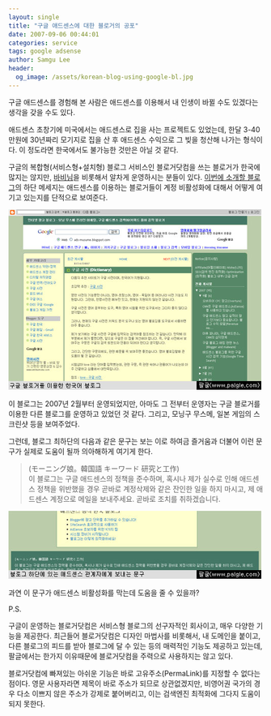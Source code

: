 ```yaml
---
layout: single
title: "구글 애드센스에 대한 블로거의 공포"
date: 2007-09-06 00:44:01
categories: service
tags: google adsense
author: Samgu Lee
header:
  og_image: /assets/korean-blog-using-google-bl.jpg
---
```


구글 애드센스를 경험해 본 사람은 애드센스를 이용해서 내 인생이 바뀔 수도 있겠다는 생각을 갖을 수도 있다.

애드센스 초창기에 미국에서는 애드센스로 집을 사는 프로젝트도 있었는데, 한달 3-40만원에 30년짜리 모기지로 집을 산 후 애드센스 수익으로 그 빚을 청산해 나가는 형식이다. 이 정도라면 한국에서도 불가능한 것만은 아닐 것 같다.

구글의 복합형(서비스형+설치형) 블로그 서비스인 블로거닷컴을 쓰는 블로거가 한국에 많지는 않지만, [바비님](http://www.peopleware.kr/)을 비롯해서 알차게 운영하시는 분들이 있다. [이번에 소개할 블로그](http://ads-musume.blogspot.com/)의 하단 메세지는 애드센스를 이용하는 블로거들이 계정 비활성화에 대해서 어떻게 여기고 있는지를 단적으로 보여준다.

![구글 블로거를 이용한 한국어 블로그](/assets/korean-blog-using-google-bl.jpg)

이 블로그는 2007년 2월부터 운영되었지만, 아마도 그 전부터 운영자는 구글 블로거를 이용한 다른 블로그를 운영하고 있었던 것 같다. 그리고, 모닝구 무스메, 일본 게임의 스크린샷 등을 보여주었다.

그런데, 블로그 최하단의 다음과 같은 문구는 보는 이로 하여금 즐거움과 더불어 이런 문구가 실제로 도움이 될까 의아해하게 여기게 한다.

> (モーニング娘。韓国語 キーワード 研究と工作)  
> 이 블로그는 구글 애드센스의 정책을 준수하며, 혹시나 제가 실수로 인해 애드센스 정책을 위반했을 경우 곧바로 계정삭제와 같은 잔인한 일을 하지 마시고, 제 애드센스 계정으로 메일을 보내주세요. 곧바로 조치를 취하겠습니다.

![구글 애드센스 관계자에게 보내는 글](/assets/please-dont-me-out-google.jpg)

과연 이 문구가 애드센스 비활성화를 막는데 도움을 줄 수 있을까?

P.S.

구글이 운영하는 블로거닷컴은 서비스형 블로그의 선구자적인 회사이고, 매우 다양한 기능을 제공한다. 최근들어 블로거닷컴은 디자인 마법사를 비롯해서, 내 도메인을 붙이고, 다른 블로그의 피드를 받아 블로그에 달 수 있는 등의 매력적인 기능도 제공하고 있는데, 팔글에서는 한가지 이유때문에 블로거닷컴을 주력으로 사용하지는 않고 있다.

블로거닷컴에 빠져있는 아쉬운 기능은 바로 고유주소(PermaLink)를 지정할 수 없다는 점이다. 영문 사용자라면 제목이 바로 주소가 되므로 상관없겠지만, 비영어권 국가의 경우 다소 이쁘지 않은 주소가 강제로 붙어버리고, 이는 검색엔진 최적화에 그다지 도움이 되지 못한다.
